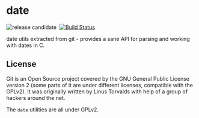 # date

![release candidate](http://img.shields.io/badge/status-release_candidate-green.svg)&nbsp;
[![Build Status](https://travis-ci.org/scheibo/date.png)](https://travis-ci.org/scheibo/date)

date utils extracted from git - provides a sane API for parsing and working with
dates in C.

## License

Git is an Open Source project covered by the GNU General Public
License version 2 (some parts of it are under different licenses,
compatible with the GPLv2). It was originally written by Linus
Torvalds with help of a group of hackers around the net.

The `date` utilities are all under GPLv2.


